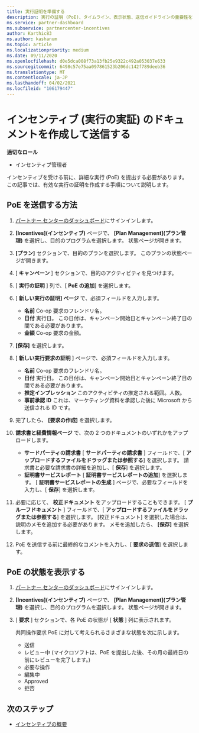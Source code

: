 ```yaml
---
title: 実行証明を準備する
description: 実行の証明 (PoE)、タイムライン、表示状態、送信ガイドラインの重要性を理解します。
ms.service: partner-dashboard
ms.subservice: partnercenter-incentives
author: Karthic83
ms.author: kashanum
ms.topic: article
ms.localizationpriority: medium
ms.date: 09/11/2020
ms.openlocfilehash: d0e5dca008f73a13fb25e9322c492a053037e633
ms.sourcegitcommit: 6498c57e75aa097861523b206dc142f789deeb36
ms.translationtype: MT
ms.contentlocale: ja-JP
ms.lasthandoff: 04/02/2021
ms.locfileid: "106179447"
---
```

# <a name="create-and-submit-documents-for-your-incentives-proof-of-execution-poe"></a>インセンティブ (実行の実証) のドキュメントを作成して送信する

**適切なロール**

- インセンティブ管理者

インセンティブを受ける前に、詳細な実行 (PoE) を提出する必要があります。 この記事では、有効な実行の証明を作成する手順について説明します。

## <a name="how-to-submit-a-poe"></a>PoE を送信する方法

1. [パートナー センターのダッシュボード](https://partner.microsoft.com/dashboard/)にサインインします。

2. **[Incentives]\(インセンティブ\)** ページで、 **[Plan Management]\(プラン管理\)** を選択し、目的のプログラムを選択します。 状態ページが開きます。

3. **[プラン]** セクションで、目的のプランを選択します。 このプランの状態ページが開きます。

4. [ **キャンペーン** ] セクションで、目的のアクティビティを見つけます。

5. [ **実行の証明** ] 列で、[ **PoE の追加**] を選択します。

6. [ **新しい実行の証明] ページ** で、必須フィールドを入力します。

   - **名前**  Co-op 要求のフレンドリ名。
   - **日付**  実行日。 この日付は、キャンペーン開始日とキャンペーン終了日の間である必要があります。
   - **金額**  Co-op 要求の金額。

7. **[保存]** を選択します。

8. [ **新しい実行要求の証明** ] ページで、必須フィールドを入力します。

   - **名前**  Co-op 要求のフレンドリ名。
   - **日付**  実行日。 この日付は、キャンペーン開始日とキャンペーン終了日の間である必要があります。
   - **推定インプレッション**   このアクティビティの推定される範囲。人数。
   - **事前承認 ID**   これは、マーケティング資料を承認した後に Microsoft から送信される ID です。

9. 完了したら、 **[要求の作成]** を選択します。

10. **請求書と経費情報ページ** で、次の 2 つのドキュメントのいずれかをアップロードします。
    - **サードパーティの請求書**  [ **サードパーティの請求書** ] フィールドで、[ **アップロードするファイルをドラッグまたは参照する**] を選択します。 請求書と必要な請求書の詳細を追加し、[ **保存**] を選択します。
    - **証明書サービスレポート**  [ **証明書サービスレポートの追加**] を選択します。 [ **証明書サービスレポートの生成** ] ページで、必要なフィールドを入力し、[ **保存**] を選択します。

11. 必要に応じて、 **校正ドキュメント** をアップロードすることもできます。 [ **プルーフドキュメント** ] フィールドで、[ **アップロードするファイルをドラッグまたは参照する**] を選択します。 [校正ドキュメント] を選択した場合は、説明のメモを追加する必要があります。 メモを追加したら、 **[保存]** を選択します。

12. PoE を送信する前に最終的なコメントを入力し、[ **要求の送信**] を選択します。

## <a name="view-the-status-of-a-poe"></a>PoE の状態を表示する

1. [パートナー センターのダッシュボード](https://partner.microsoft.com/dashboard/)にサインインします。

2. **[Incentives]\(インセンティブ\)** ページで、 **[Plan Management]\(プラン管理\)** を選択し、目的のプログラムを選択します。 状態ページが開きます。

3. [ **要求** ] セクションで、各 PoE の状態が [ **状態** ] 列に表示されます。

   共同操作要求 PoE に対して考えられるさまざまな状態を次に示します。

   - 送信
   - レビュー中 (マイクロソフトは、PoE を提出した後、その月の最終日の前にレビューを完了します。)
   - 必要な操作
   - 編集中
   - Approved
   - 拒否

## <a name="next-steps"></a>次のステップ

- [インセンティブの概要](incentives-get-started-intro.md)